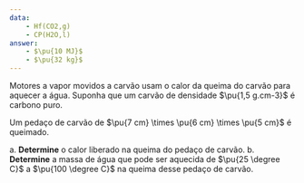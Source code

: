 ```yaml
---
data:
    - Hf(CO2,g)
    - CP(H2O,l)
answer:
    - $\pu{10 MJ}$
    - $\pu{32 kg}$
---
```



Motores a vapor movidos a carvão usam o calor da queima do carvão para aquecer a água. Suponha que um carvão de densidade $\pu{1,5 g.cm-3}$ é carbono puro.

Um pedaço de carvão de $\pu{7 cm} \times \pu{6 cm} \times \pu{5 cm}$ é queimado.

a. **Determine** o calor liberado na queima do pedaço de carvão.
b. **Determine** a massa de água que pode ser aquecida de $\pu{25 \degree C}$ a $\pu{100 \degree C}$ na queima desse pedaço de carvão.

